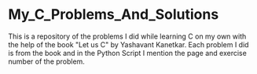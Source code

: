 # My_C_Problems_And_Solutions
This is a repository of the problems I did while learning C on my own with the help of the book "Let us C" by Yashavant Kanetkar. Each problem I did is from the book and in the Python Script I mention the page and exercise number of the problem.
